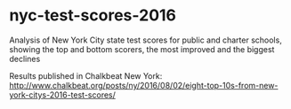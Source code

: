 # nyc-test-scores-2016
Analysis of New York City state test scores for public and charter schools, showing the top and bottom scorers, the most improved and the biggest declines

Results published in Chalkbeat New York: http://www.chalkbeat.org/posts/ny/2016/08/02/eight-top-10s-from-new-york-citys-2016-test-scores/
